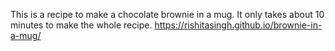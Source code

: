This is a recipe to make a chocolate brownie in a mug. It only takes about 10 minutes to make the whole recipe.
https://rishitasingh.github.io/brownie-in-a-mug/
